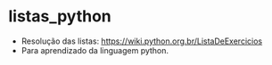 # listas_python
* Resolução das listas: https://wiki.python.org.br/ListaDeExercicios
* Para aprendizado da linguagem python.
